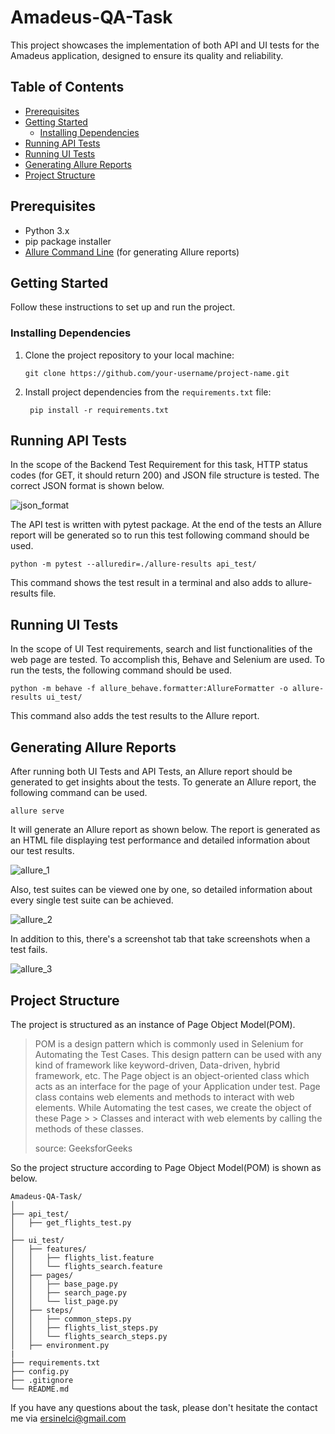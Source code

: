 # Amadeus-QA-Task

This project showcases the implementation of both API and UI tests for the Amadeus application, designed to ensure its quality and reliability.

## Table of Contents

- [Prerequisites](#prerequisites)
- [Getting Started](#getting-started)
  - [Installing Dependencies](#installing-dependencies)
- [Running API Tests](#running-api-tests)
- [Running UI Tests](#running-ui-tests)
- [Generating Allure Reports](#generating-allure-reports)
- [Project Structure](#project-structure)

## Prerequisites

- Python 3.x
- pip package installer
- [Allure Command Line](https://docs.qameta.io/allure/#_installing_a_commandline) (for generating Allure reports)


## Getting Started

Follow these instructions to set up and run the project.

### Installing Dependencies

1. Clone the project repository to your local machine:

   ```
   git clone https://github.com/your-username/project-name.git
   ```
2. Install project dependencies from the `requirements.txt` file:

   ```
    pip install -r requirements.txt
   ```

## Running API Tests

In the scope of the Backend Test Requirement for this task, HTTP status codes (for GET, it should return 200) and JSON file structure is tested. The correct JSON format is shown below.

![json_format](https://github.com/ersinelci/Amadeus-QA-Task/assets/25690715/ad7ca634-0463-41e7-8658-b5a1a7d6bcf9)

The API test is written with pytest package. At the end of the tests an Allure report will be generated so to run this test following command should be used.

```
python -m pytest --alluredir=./allure-results api_test/
```

This command shows the test result in a terminal and also adds to allure-results file.

## Running UI Tests

In the scope of UI Test requirements, search and list functionalities of the web page are tested. To accomplish this, Behave and Selenium are used. To run the tests, the following command should be used.

```
python -m behave -f allure_behave.formatter:AllureFormatter -o allure-results ui_test/
```
This command also adds the test results to the Allure report.

## Generating Allure Reports

After running both UI Tests and API Tests, an Allure report should be generated to get insights about the tests. To generate an Allure report, the following command can be used.

```
allure serve
```

It will generate an Allure report as shown below. The report is generated as an HTML file displaying test performance and detailed information about our test results.

![allure_1](https://github.com/ersinelci/Amadeus-QA-Task/assets/25690715/2512a3c2-9209-4769-b8c5-4ab961fc55c9)

Also, test suites can be viewed one by one, so detailed information about every single test suite can be achieved.

![allure_2](https://github.com/ersinelci/Amadeus-QA-Task/assets/25690715/f3f372c2-c89e-4e57-bcf4-9f09f1d94e15)

In addition to this, there's a screenshot tab that take screenshots when a test fails.

![allure_3](https://github.com/ersinelci/Amadeus-QA-Task/assets/25690715/cb035348-25b0-4638-a75d-131853e4221b)


## Project Structure

The project is structured as an instance of Page Object Model(POM). 

> POM is a design pattern which is commonly used in Selenium for Automating the Test Cases. This design pattern can be used with any kind of framework like keyword-driven, Data-driven, hybrid framework, etc.
> The Page object is an object-oriented class which acts as an interface for the page of your Application under test. Page class contains web elements and methods to interact with web elements. While Automating the test cases, we create the object of these Page > > Classes and interact with web elements by calling the methods of these classes.
>
> source: GeeksforGeeks

So the project structure according to Page Object Model(POM) is shown as below.

```
Amadeus-QA-Task/
│
├── api_test/
│   ├── get_flights_test.py
│
├── ui_test/
│   ├── features/
│   │   ├── flights_list.feature
│   │   └── flights_search.feature
│   ├── pages/
│   │   ├── base_page.py
│   │   ├── search_page.py
│   │   └── list_page.py
│   ├── steps/
│   │   ├── common_steps.py
│   │   ├── flights_list_steps.py
│   │   └── flights_search_steps.py
│   ├── environment.py
|
├── requirements.txt
├── config.py
├── .gitignore
└── README.md
```
If you have any questions about the task, please don't hesitate the contact me via ersinelci@gmail.com
